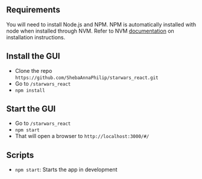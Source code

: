 ## Requirements

You will need to install Node.js and NPM. NPM is automatically installed with node when installed through NVM. Refer to NVM [documentation](https://github.com/nvm-sh/nvm#installation) on installation instructions.

## Install the GUI

-   Clone the repo `https://github.com/ShebaAnnaPhilip/starwars_react.git`
-   Go to `/starwars_react`
-   `npm install`

## Start the GUI

-   Go to `/starwars_react`
-   `npm start`
-   That will open a browser to `http://localhost:3000/#/`

## Scripts

- `npm start`: Starts the app in development
